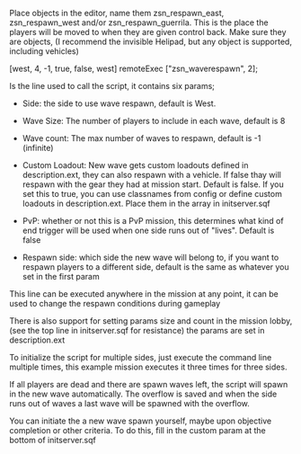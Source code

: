 Place objects in the editor, name them zsn_respawn_east, zsn_respawn_west and/or zsn_respawn_guerrila.
This is the place the players will be moved to when they are given control back. Make sure they are objects,
(I recommend the invisible Helipad, but any object is supported, including vehicles)

[west, 4, -1, true, false, west] remoteExec ["zsn_waverespawn", 2];

Is the line used to call the script, it contains six params;

- Side: the side to use wave respawn, default is West.

- Wave Size: The number of players to include in each wave, default is 8

- Wave count: The max number of waves to respawn, default is -1 (infinite)

- Custom Loadout: New wave gets custom loadouts defined in description.ext, they can also respawn with a vehicle. 
If false thay will respawn with the gear they had at mission start. Default is false. If you set this to true, you can use classnames from config or define custom loadouts in description.ext. Place them in the array in initserver.sqf

- PvP: whether or not this is a PvP mission, this determines what kind of end trigger will be used when one side runs out of "lives". Default is false

- Respawn side: which side the new wave will belong to, if you want to respawn players to a different side, default is the same as whatever you set in the first param

This line can be executed anywhere in the mission at any point, it can be used to change the respawn conditions during gameplay

There is also support for setting params size and count in the mission lobby, (see the top line in initserver.sqf for resistance) the params are set in description.ext

To initialize the script for multiple sides, just execute the command line multiple times, this example mission executes it three times for three sides.

If all players are dead and there are spawn waves left, the script will spawn in the new wave automatically. The overflow is saved and when the side runs out of waves a last wave will be spawned with the overflow.

You can initiate the a new wave spawn yourself, maybe upon objective completion or other criteria. To do this, fill in the custom param at the bottom of initserver.sqf
